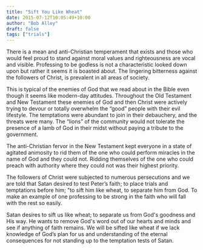 ```yaml
---
title: "Sift You Like Wheat"
date: 2015-07-12T10:05:49+10:00
author: "Bob Alley"
draft: false
tags: ["trials"]
---
```


There is a mean and anti-Christian temperament that exists and those who would feel proud to stand against moral values and righteousness are vocal and visible. Professing to be godless is not a characteristic looked down upon but rather it seems it is boasted about. The lingering bitterness against the followers of Christ, is prevalent in all areas of society.

This is typical of the enemies of God that we read about in the Bible even though it seems like modern-day attitudes. Throughout the Old Testament and New Testament these enemies of God and then Christ were actively trying to devour or totally overwhelm the “good” people with their evil lifestyle. The temptations were abundant to join in their debauchery, and the threats were many. The “lions” of the community would not tolerate the presence of a lamb of God in their midst without paying a tribute to the government.

The anti-Christian fervor in the New Testament kept everyone in a state of agitated animosity to rid them of the one who could perform miracles in the name of God and they could not. Ridding themselves of the one who could preach with authority where they could not was their highest priority.

The followers of Christ were subjected to numerous persecutions and we are told that Satan desired to test Peter’s faith; to place trials and temptations before him; "to sift him like wheat, to separate him from God. To make an example of one professing to be strong in the faith who will fall with the rest so easily.

Satan desires to sift us like wheat; to separate us from God's goodness and His way. He wants to remove God's word out of our hearts and minds and see if anything of faith remains. We will be sifted like wheat if we lack knowledge of God’s plan for us and understanding of the eternal consequences for not standing up to the temptation tests of Satan.
